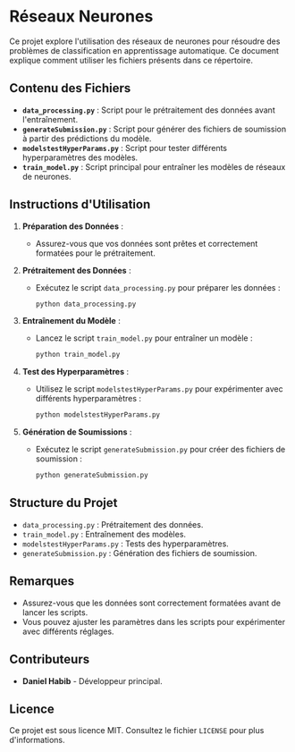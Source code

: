 # Réseaux Neurones

Ce projet explore l'utilisation des réseaux de neurones pour résoudre des problèmes de classification en apprentissage automatique. Ce document explique comment utiliser les fichiers présents dans ce répertoire.

## Contenu des Fichiers

- **`data_processing.py`** : Script pour le prétraitement des données avant l'entraînement.
- **`generateSubmission.py`** : Script pour générer des fichiers de soumission à partir des prédictions du modèle.
- **`modelstestHyperParams.py`** : Script pour tester différents hyperparamètres des modèles.
- **`train_model.py`** : Script principal pour entraîner les modèles de réseaux de neurones.

## Instructions d'Utilisation

1. **Préparation des Données** :
    - Assurez-vous que vos données sont prêtes et correctement formatées pour le prétraitement.

2. **Prétraitement des Données** :
    - Exécutez le script `data_processing.py` pour préparer les données :
      ```bash
      python data_processing.py
      ```

3. **Entraînement du Modèle** :
    - Lancez le script `train_model.py` pour entraîner un modèle :
      ```bash
      python train_model.py
      ```

4. **Test des Hyperparamètres** :
    - Utilisez le script `modelstestHyperParams.py` pour expérimenter avec différents hyperparamètres :
      ```bash
      python modelstestHyperParams.py
      ```

5. **Génération de Soumissions** :
    - Exécutez le script `generateSubmission.py` pour créer des fichiers de soumission :
      ```bash
      python generateSubmission.py
      ```

## Structure du Projet

- `data_processing.py` : Prétraitement des données.
- `train_model.py` : Entraînement des modèles.
- `modelstestHyperParams.py` : Tests des hyperparamètres.
- `generateSubmission.py` : Génération des fichiers de soumission.

## Remarques

- Assurez-vous que les données sont correctement formatées avant de lancer les scripts.
- Vous pouvez ajuster les paramètres dans les scripts pour expérimenter avec différents réglages.

## Contributeurs

- **Daniel Habib** - Développeur principal.

## Licence

Ce projet est sous licence MIT. Consultez le fichier `LICENSE` pour plus d'informations.